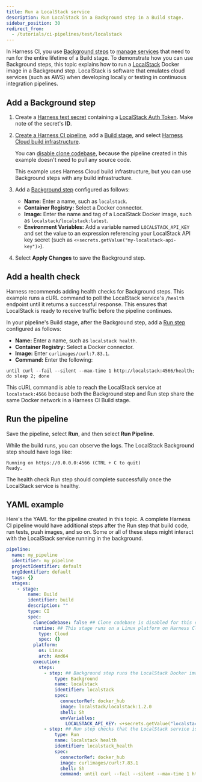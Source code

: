 ```yaml
---
title: Run a LocalStack service
description: Run LocalStack in a Background step in a Build stage.
sidebar_position: 30
redirect_from:
  - /tutorials/ci-pipelines/test/localstack
---
```


<CTABanner
  buttonText="Learn More"
  title="Continue your learning journey."
  tagline="Take a Continuous Integration Certification today!"
  link="/university/continuous-integration"
  closable={true}
  target="_self"
/>

In Harness CI, you use [Background steps](./background-step-settings) to [manage services](./dependency-mgmt-strategies) that need to run for the entire lifetime of a Build stage. To demonstrate how you can use Background steps, this topic explains how to run a [LocalStack](https://localstack.cloud/) Docker image in a Background step. LocalStack is software that emulates cloud services (such as AWS) when developing locally or testing in continuous integration pipelines.

## Add a Background step

1. Create a [Harness text secret](/docs/platform/secrets/add-use-text-secrets) containing a [LocalStack Auth Token](https://docs.localstack.cloud/getting-started/auth-token/). Make note of the secret's **ID**.
2. [Create a Harness CI pipeline](../prep-ci-pipeline-components), add a [Build stage](../set-up-build-infrastructure/ci-stage-settings), and select [Harness Cloud build infrastructure](../set-up-build-infrastructure/use-harness-cloud-build-infrastructure.md#use-harness-cloud).

   You can [disable clone codebase](../codebase-configuration/create-and-configure-a-codebase.md#disable-clone-codebase-for-specific-stages), because the pipeline created in this example doesn't need to pull any source code.

   This example uses Harness Cloud build infrastructure, but you can use Background steps with any build infrastructure.

3. Add a [Background step](./background-step-settings.md) configured as follows:

   * **Name:** Enter a name, such as `localstack`.
   * **Container Registry:** Select a Docker connector.
   * **Image:** Enter the name and tag of a LocalStack Docker image, such as `localstack/localstack:latest`.
   * **Environment Variables:** Add a variable named `LOCALSTACK_API_KEY` and set the value to an expression referencing your LocalStack API key secret (such as `<+secrets.getValue("my-localstack-api-key")>`).

4. Select **Apply Changes** to save the Background step.

## Add a health check

Harness recommends adding health checks for Background steps. This example runs a cURL command to poll the LocalStack service's `/health` endpoint until it returns a successful response. This ensures that LocalStack is ready to receive traffic before the pipeline continues.

In your pipeline's Build stage, after the Background step, add a [Run step](../run-step-settings) configured as follows:

* **Name:** Enter a name, such as `localstack health`.
* **Container Registry:** Select a Docker connector.
* **Image:** Enter `curlimages/curl:7.83.1`.
* **Command:** Enter the following:

```
until curl --fail --silent --max-time 1 http://localstack:4566/health; do sleep 2; done
```

This cURL command is able to reach the LocalStack service at `localstack:4566` because both the Background step and Run step share the same Docker network in a Harness CI Build stage.

## Run the pipeline

Save the pipeline, select **Run**, and then select **Run Pipeline**.

While the build runs, you can observe the logs. The LocalStack Background step should have logs like:

```
Running on https://0.0.0.0:4566 (CTRL + C to quit)
Ready.
```

The health check Run step should complete successfully once the LocalStack service is healthy.

## YAML example

Here's the YAML for the pipeline created in this topic. A complete Harness CI pipeline would have additional steps after the Run step that build code, run tests, push images, and so on. Some or all of these steps might interact with the LocalStack service running in the background.

```yaml
pipeline:
  name: my_pipeline
  identifier: my_pipeline
  projectIdentifier: default
  orgIdentifier: default
  tags: {}
  stages:
    - stage:
        name: Build
        identifier: build
        description: ""
        type: CI
        spec:
          cloneCodebase: false ## Clone codebase is disabled for this example.
          runtime: ## This stage runs on a Linux platform on Harness Cloud build infrastructure.
            type: Cloud
            spec: {}
          platform:
            os: Linux
            arch: Amd64
          execution:
            steps:
              - step: ## Background step runs the LocalStack Docker image.
                  type: Background
                  name: localstack
                  identifier: localstack
                  spec:
                    connectorRef: docker_hub
                    image: localstack/localstack:1.2.0
                    shell: Sh
                    envVariables:
                      LOCALSTACK_API_KEY: <+secrets.getValue("localstack-api-key")>
              - step: ## Run step checks that the LocalStack service is ready to receive traffic.
                  type: Run
                  name: localstack health
                  identifier: localstack_health
                  spec:
                    connectorRef: docker_hub
                    image: curlimages/curl:7.83.1
                    shell: Sh
                    command: until curl --fail --silent --max-time 1 http://localstack:4566/health; do sleep 2; done
```
